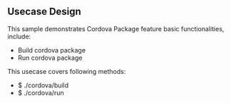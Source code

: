 ## Usecase Design

This sample demonstrates Cordova Package feature basic functionalities, include:

* Build cordova package
* Run cordova package

This usecase covers following methods:

* $ ./cordova/build
* $ ./cordova/run

